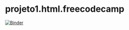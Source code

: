 # projeto1.html.freecodecamp
[![Binder](https://mybinder.org/badge_logo.svg)](https://mybinder.org/v2/gh/dayanepcosta/projeto1.html.freecodecamp/HEAD)
